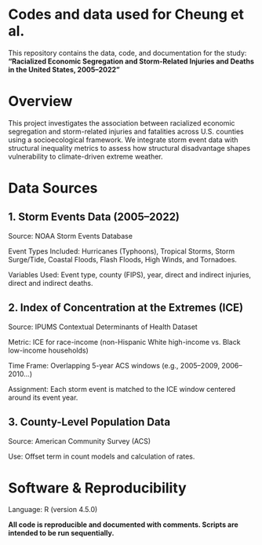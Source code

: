# Codes and data used for Cheung et al.

This repository contains the data, code, and documentation for the study: **“Racialized Economic Segregation and Storm-Related Injuries and Deaths in the United States, 2005–2022”**

# Overview
This project investigates the association between racialized economic segregation and storm-related injuries and fatalities across U.S. counties using a socioecological framework. We integrate storm event data with structural inequality metrics to assess how structural disadvantage shapes vulnerability to climate-driven extreme weather.

# Data Sources
## 1. Storm Events Data (2005–2022)
Source: NOAA Storm Events Database

Event Types Included: Hurricanes (Typhoons), Tropical Storms, Storm Surge/Tide, Coastal Floods, Flash Floods, High Winds, and Tornadoes.

Variables Used: Event type, county (FIPS), year, direct and indirect injuries, direct and indirect deaths.

## 2. Index of Concentration at the Extremes (ICE)
Source: IPUMS Contextual Determinants of Health Dataset

Metric: ICE for race-income (non-Hispanic White high-income vs. Black low-income households)

Time Frame: Overlapping 5-year ACS windows (e.g., 2005–2009, 2006–2010...)

Assignment: Each storm event is matched to the ICE window centered around its event year.

## 3. County-Level Population Data
Source: American Community Survey (ACS)

Use: Offset term in count models and calculation of rates.

# Software & Reproducibility
Language: R (version 4.5.0)

**All code is reproducible and documented with comments. Scripts are intended to be run sequentially.**
